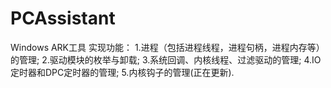 # PCAssistant
Windows ARK工具
实现功能：
1.进程（包括进程线程，进程句柄，进程内存等）的管理;
2.驱动模块的枚举与卸载;
3.系统回调、内核线程、过滤驱动的管理;
4.IO定时器和DPC定时器的管理;
5.内核钩子的管理(正在更新).
